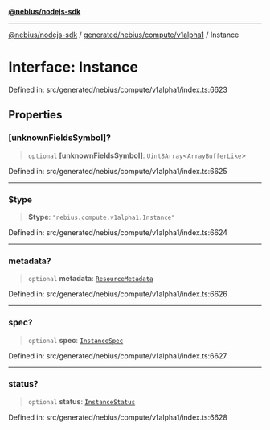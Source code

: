 [**@nebius/nodejs-sdk**](../../../../../README.md)

---

[@nebius/nodejs-sdk](../../../../../README.md) / [generated/nebius/compute/v1alpha1](../README.md) / Instance

# Interface: Instance

Defined in: src/generated/nebius/compute/v1alpha1/index.ts:6623

## Properties

### \[unknownFieldsSymbol\]?

> `optional` **\[unknownFieldsSymbol\]**: `Uint8Array`\<`ArrayBufferLike`\>

Defined in: src/generated/nebius/compute/v1alpha1/index.ts:6625

---

### $type

> **$type**: `"nebius.compute.v1alpha1.Instance"`

Defined in: src/generated/nebius/compute/v1alpha1/index.ts:6624

---

### metadata?

> `optional` **metadata**: [`ResourceMetadata`](../../../common/v1/interfaces/ResourceMetadata.md)

Defined in: src/generated/nebius/compute/v1alpha1/index.ts:6626

---

### spec?

> `optional` **spec**: [`InstanceSpec`](InstanceSpec.md)

Defined in: src/generated/nebius/compute/v1alpha1/index.ts:6627

---

### status?

> `optional` **status**: [`InstanceStatus`](InstanceStatus.md)

Defined in: src/generated/nebius/compute/v1alpha1/index.ts:6628
